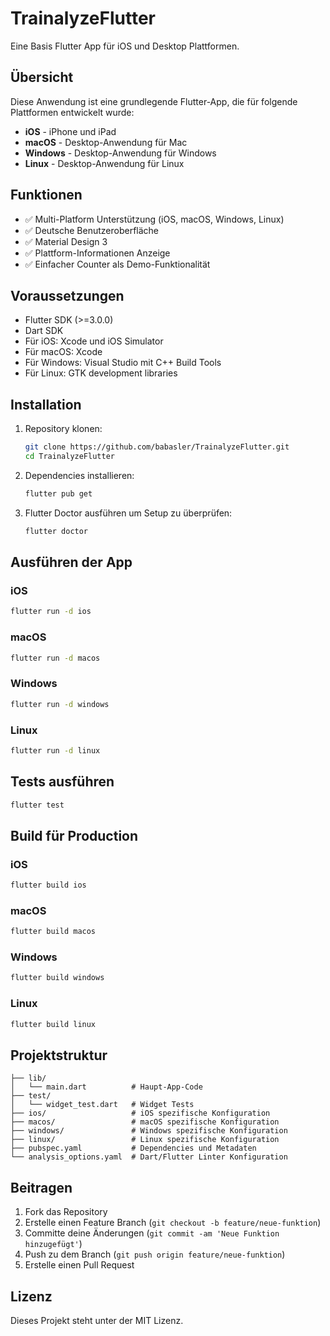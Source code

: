 # TrainalyzeFlutter

Eine Basis Flutter App für iOS und Desktop Plattformen.

## Übersicht

Diese Anwendung ist eine grundlegende Flutter-App, die für folgende Plattformen entwickelt wurde:
- **iOS** - iPhone und iPad
- **macOS** - Desktop-Anwendung für Mac
- **Windows** - Desktop-Anwendung für Windows
- **Linux** - Desktop-Anwendung für Linux

## Funktionen

- ✅ Multi-Platform Unterstützung (iOS, macOS, Windows, Linux)
- ✅ Deutsche Benutzeroberfläche
- ✅ Material Design 3
- ✅ Plattform-Informationen Anzeige
- ✅ Einfacher Counter als Demo-Funktionalität

## Voraussetzungen

- Flutter SDK (>=3.0.0)
- Dart SDK
- Für iOS: Xcode und iOS Simulator
- Für macOS: Xcode
- Für Windows: Visual Studio mit C++ Build Tools
- Für Linux: GTK development libraries

## Installation

1. Repository klonen:
   ```bash
   git clone https://github.com/babasler/TrainalyzeFlutter.git
   cd TrainalyzeFlutter
   ```

2. Dependencies installieren:
   ```bash
   flutter pub get
   ```

3. Flutter Doctor ausführen um Setup zu überprüfen:
   ```bash
   flutter doctor
   ```

## Ausführen der App

### iOS
```bash
flutter run -d ios
```

### macOS
```bash
flutter run -d macos
```

### Windows
```bash
flutter run -d windows
```

### Linux
```bash
flutter run -d linux
```

## Tests ausführen

```bash
flutter test
```

## Build für Production

### iOS
```bash
flutter build ios
```

### macOS
```bash
flutter build macos
```

### Windows
```bash
flutter build windows
```

### Linux
```bash
flutter build linux
```

## Projektstruktur

```
├── lib/
│   └── main.dart          # Haupt-App-Code
├── test/
│   └── widget_test.dart   # Widget Tests
├── ios/                   # iOS spezifische Konfiguration
├── macos/                 # macOS spezifische Konfiguration
├── windows/               # Windows spezifische Konfiguration
├── linux/                 # Linux spezifische Konfiguration
├── pubspec.yaml           # Dependencies und Metadaten
└── analysis_options.yaml  # Dart/Flutter Linter Konfiguration
```

## Beitragen

1. Fork das Repository
2. Erstelle einen Feature Branch (`git checkout -b feature/neue-funktion`)
3. Committe deine Änderungen (`git commit -am 'Neue Funktion hinzugefügt'`)
4. Push zu dem Branch (`git push origin feature/neue-funktion`)
5. Erstelle einen Pull Request

## Lizenz

Dieses Projekt steht unter der MIT Lizenz.